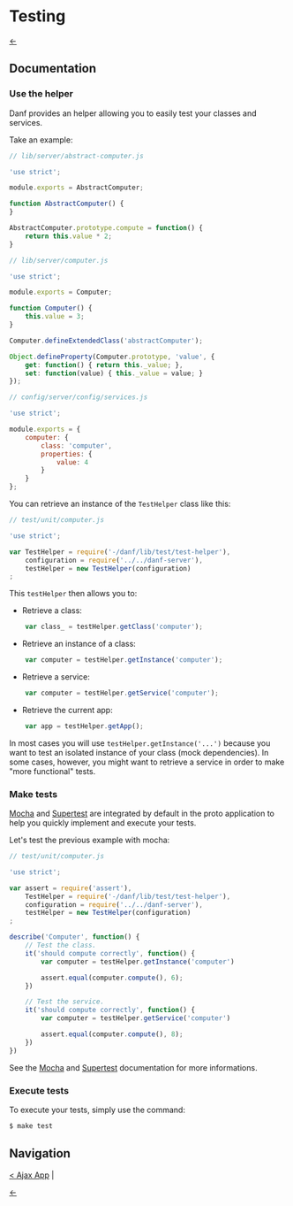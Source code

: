 Testing
=======

[←](../index.md)

Documentation
-------------

### Use the helper

Danf provides an helper allowing you to easily test your classes and services.

Take an example:

```javascript
// lib/server/abstract-computer.js

'use strict';

module.exports = AbstractComputer;

function AbstractComputer() {
}

AbstractComputer.prototype.compute = function() {
    return this.value * 2;
}
```

```javascript
// lib/server/computer.js

'use strict';

module.exports = Computer;

function Computer() {
    this.value = 3;
}

Computer.defineExtendedClass('abstractComputer');

Object.defineProperty(Computer.prototype, 'value', {
    get: function() { return this._value; },
    set: function(value) { this._value = value; }
});
```

```javascript
// config/server/config/services.js

'use strict';

module.exports = {
    computer: {
        class: 'computer',
        properties: {
            value: 4
        }
    }
};
```

You can retrieve an instance of the `TestHelper` class like this:

```javascript
// test/unit/computer.js

'use strict';

var TestHelper = require('-/danf/lib/test/test-helper'),
    configuration = require('../../danf-server'),
    testHelper = new TestHelper(configuration)
;
```

This `testHelper` then allows you to:

* Retrieve a class:
```javascript
    var class_ = testHelper.getClass('computer');
```

* Retrieve an instance of a class:
```javascript
    var computer = testHelper.getInstance('computer');
```

* Retrieve a service:
```javascript
    var computer = testHelper.getService('computer');
```

* Retrieve the current app:
```javascript
    var app = testHelper.getApp();
```

In most cases you will use `testHelper.getInstance('...')` because you want to test an isolated instance of your class (mock dependencies). In some cases, however, you might want to retrieve a service in order to make "more functional" tests.

### Make tests

[Mocha](https://github.com/mochajs/mocha) and [Supertest](https://github.com/tj/supertest) are integrated by default in the proto application to help you quickly implement and execute your tests.

Let's test the previous example with mocha:

```javascript
// test/unit/computer.js

'use strict';

var assert = require('assert'),
    TestHelper = require('-/danf/lib/test/test-helper'),
    configuration = require('../../danf-server'),
    testHelper = new TestHelper(configuration)
;

describe('Computer', function() {
    // Test the class.
    it('should compute correctly', function() {
        var computer = testHelper.getInstance('computer')

        assert.equal(computer.compute(), 6);
    })

    // Test the service.
    it('should compute correctly', function() {
        var computer = testHelper.getService('computer')

        assert.equal(computer.compute(), 8);
    })
})
```

See the [Mocha](https://github.com/mochajs/mocha) and [Supertest](https://github.com/tj/supertest) documentation for more informations.

### Execute tests

To execute your tests, simply use the command:

```sh
$ make test
```

Navigation
----------

[< Ajax App](ajax-app.md) |

[←](../index.md)
